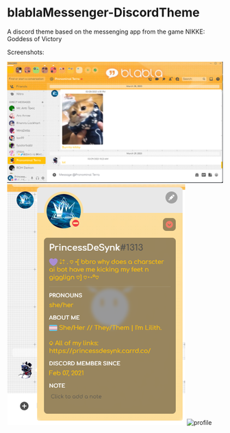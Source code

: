# blablaMessenger-DiscordTheme
A discord theme based on the messenging app from the game NIKKE: Goddess of Victory

Screenshots:

![chat](https://github.com/PrincessDeSynk/blablaMessenger-DiscordTheme/blob/main/screenshots/v105chatscreenie.png?raw=true)
![popout](https://github.com/PrincessDeSynk/blablaMessenger-DiscordTheme/blob/main/screenshots/v105popoutscreenie.png?raw=true)
![profile](https://github.com/PrincessDeSynk/blablaMessenger-DiscordTheme/blob/main/screenshots/v105profilesettingsscreenieedit.png?raw=true)
